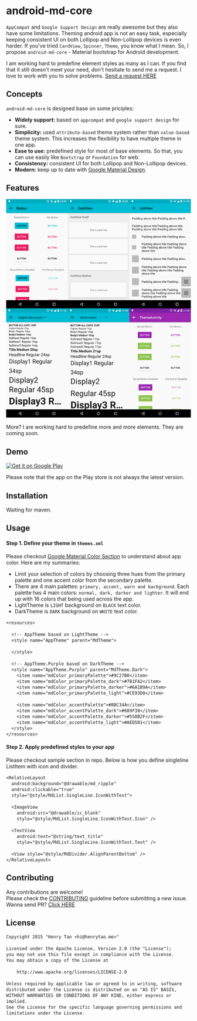 android-md-core
================

`AppCompat` and `Google Support Design` are really awesome but they also have some limitations. Theming android app is not an easy task, especially keeping consistent UI on both Lollipop and Non-Lollipop devices is even harder. If you've tried `CardView`, `Spinner`, `Theme`, you know what I mean. So, I propose `android-md-core` - Material bootstrap for Android development. 

I am working hard to predefine element styles as many as I can. If you find that it still doesn't meet your need, don't hesitate to send me a request. I love to work with you to solve problems. [Send a request HERE](https://github.com/henrytao-me/android-md-core/issues)


## Concepts
`android-md-core` is designed base on some priciples:

- **Widely support:** based on `appcompat` and `google support design` for sure.
- **Simplicity:** used `attribute-based` theme system rather than `value-based` theme system. This increases the flexibility to have multiple theme in one app. 
- **Ease to use:** predefined style for most of base elements. So that, you can use easily like `Bootstrap` or `Foundation` for web.
- **Consistency:** consistent UI for both Lollipop and Non-Lollipop devices. 
- **Modern:** keep up to date with [Google Material Design](https://www.google.com/design/spec/material-design/introduction.html).


## Features

 ![Button](./screenshots/all-in-one.jpg)

More? I are working hard to predefine more and more elements. They are coming soon.


## Demo

[![Get it on Google Play](https://developer.android.com/images/brand/en_generic_rgb_wo_45.png)](https://play.google.com/store/apps/details?id=me.henrytao.mdcore)

Please note that the app on the Play store is not always the latest version. 


## Installation

Waiting for maven. 


## Usage

#### Step 1. Define your theme in `themes.xml`

Please checkout [Google Material Color Section](https://www.google.com/design/spec/style/color.html) to understand about app color. Here are my summaries: 

- Limit your selection of colors by choosing three hues from the primary palette and one accent color from the secondary palette.
- There are 4 main palettes: `primary, accent, warn and background`. Each palette has 4 main colors: `normal, dark, darker and lighter`. It will end up with 16 colors that being used across the app. 
- LightTheme is `LIGHT` background on `BLACK` text color.
- DarkTheme is `DARK` background on `WHITE` text color. 

```
<resources>

  <!-- AppTheme based on LightTheme -->
  <style name="AppTheme" parent="MdTheme">

  </style>

  <!-- AppTheme.Purple based on DarkTheme -->
  <style name="AppTheme.Purple" parent="MdTheme.Dark">
    <item name="mdColor_primaryPalette">#9C27B0</item>
    <item name="mdColor_primaryPalette_dark">#7B1FA2</item>
    <item name="mdColor_primaryPalette_darker">#6A1B9A</item>
    <item name="mdColor_primaryPalette_light">#CE93D8</item>

    <item name="mdColor_accentPalette">#8BC34A</item>
    <item name="mdColor_accentPalette_dark">#689F38</item>
    <item name="mdColor_accentPalette_darker">#558B2F</item>
    <item name="mdColor_accentPalette_light">#AED581</item>
  </style>
</resources>
```

#### Step 2. Apply predefined styles to your app

Please checkout sample section in repo. Below is how you define singleline ListItem with icon and divider. 

```
<RelativeLayout
  android:background="@drawable/md_ripple"
  android:clickable="true"
  style="@style/MdList.SingleLine.IconWithText">

  <ImageView
    android:src="@drawable/ic_blank"
    style="@style/MdList.SingleLine.IconWithText.Icon" />

  <TextView
    android:text="@string/text_title"
    style="@style/MdList.SingleLine.IconWithText.Text" />

  <View style="@style/MdDivider.AlignParentBottom" />
</RelativeLayout>
```


## Contributing

Any contributions are welcome!  
Please check the [CONTRIBUTING](CONTRIBUTING.md) guideline before submitting a new issue. Wanna send PR? [Click HERE](https://github.com/henrytao-me/android-md-core/pulls)


## License

    Copyright 2015 "Henry Tao <hi@henrytao.me>"

    Licensed under the Apache License, Version 2.0 (the "License");
    you may not use this file except in compliance with the License.
    You may obtain a copy of the License at

        http://www.apache.org/licenses/LICENSE-2.0

    Unless required by applicable law or agreed to in writing, software
    distributed under the License is distributed on an "AS IS" BASIS,
    WITHOUT WARRANTIES OR CONDITIONS OF ANY KIND, either express or implied.
    See the License for the specific language governing permissions and
    limitations under the License.

